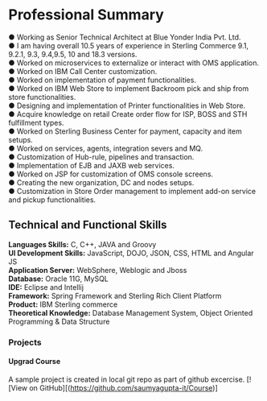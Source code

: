 # Professional Summary

●	Working as Senior Technical Architect at Blue Yonder India Pvt. Ltd. <br>
●	I am having overall 10.5 years of experience in Sterling Commerce 9.1, 9.2.1, 9.3, 9.4,9.5, 10 and 18.3 versions.<br>
●	Worked on microservices to externalize or interact with OMS application. <br>
●	Worked on IBM Call Center customization.<br>
●	Worked on implementation of payment functionalities.<br>
●	Worked on IBM Web Store to implement Backroom pick and ship from store functionalities.<br>
●	Designing and implementation of Printer functionalities in Web Store.<br>
●	Acquire knowledge on retail Create order flow for ISP, BOSS and STH fulfillment types.<br>
●	Worked on Sterling Business Center for payment, capacity and item setups.<br>
●	Worked on services, agents, integration severs and MQ.<br>
●	Customization of Hub-rule, pipelines and transaction.<br>
●	Implementation of EJB and JAXB web services.<br>
●	Worked on JSP for customization of OMS console screens.<br>
●	Creating the new organization, DC and nodes setups.<br>
●	Customization in Store Order management to implement add-on service and pickup functionalities.<br>

## Technical and Functional Skills 

<b>Languages Skills:</b> C, C++, JAVA and Groovy <br>
<b>UI Development Skills:</b> JavaScript, DOJO, JSON, CSS, HTML and Angular JS <br>
<b>Application Server:</b> WebSphere, Weblogic and Jboss <br>
<b>Database:</b> Oracle 11G, MySQL <br>
<b>IDE:</b> Eclipse and Intellij <br>
<b>Framework:</b> Spring Framework and Sterling Rich Client Platform <br>
<b>Product:</b> IBM Sterling commerce <br>
<b>Theoretical Knowledge:</b> Database Management System, Object Oriented Programming & Data Structure <br>


### Projects

#### Upgrad Course

A sample project is created in local git repo as part of github excercise.
[![View on GitHub][(https://github.com/saumyagupta-it/Course)]


